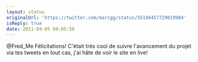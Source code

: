 ```yaml
---
layout: status
originalUrl: 'https://twitter.com/marcgg/status/55194457729019904'
isReply: true
date: 2011-04-05 09:05:58
---
```


@Fred_Me Félicitations! C'était très cool de suivre l'avancement du projet via tes tweets en tout cas, j'ai hâte de voir le site en live!
